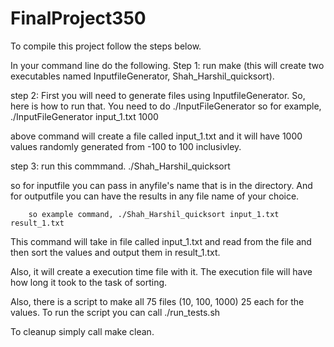 # FinalProject350
To compile this project follow the steps below. 

In your command line do the following. 
Step 1: run make (this will create two executables named InputfileGenerator, Shah_Harshil_quicksort).

step 2: First you will need to generate files using InputfileGenerator. So, here is how to run that.
You need to do ./InputFileGenerator <NameOfTheFileYouLike> <number of values within file>
		so for example, ./InputFileGenerator input_1.txt 1000 

above command will create a file called input_1.txt and it will have 1000 values randomly generated from -100 to 100 inclusivley. 

step 3: run this commmand. ./Shah_Harshil_quicksort <inputFile> <outputFile>

so for inputfile you can pass in anyfile's name that is in the directory. And for outputfile you can have the results in any file name of your choice. 

		so example command, ./Shah_Harshil_quicksort input_1.txt result_1.txt 

This command will take in file called input_1.txt and read from the file and then sort the values and output them in result_1.txt. 

Also, it will create a execution time file with it. The execution file will have how long it took to the task of sorting. 

Also, there is a script to make all 75 files (10, 100, 1000) 25 each for the values. To run the script you can call ./run_tests.sh

To cleanup simply call make clean. 
